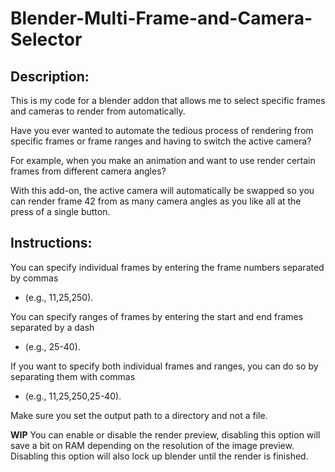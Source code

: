 
# Blender-Multi-Frame-and-Camera-Selector

## Description:

This is my code for a blender addon that allows me to select specific frames and cameras to render from automatically. 

Have you ever wanted to automate the tedious process of rendering from specific frames or frame ranges and having to switch the active camera?

For example, when you make an animation and want to use render certain frames from different camera angles?

With this add-on, the active camera will automatically be swapped so you can render frame 42 from as many camera angles as you like all at the press of a single button.

## Instructions:

You can specify individual frames by entering the frame numbers separated by commas 
- (e.g., 11,25,250).

You can specify ranges of frames by entering the start and end frames separated by a dash 
- (e.g., 25-40).

If you want to specify both individual frames and ranges, you can do so by separating them with commas
- (e.g., 11,25,250,25-40).

Make sure you set the output path to a directory and not a file.

**WIP**
You can enable or disable the render preview, disabling this option will save a bit on RAM depending on the resolution of the image preview. Disabling this option will also lock up blender until the render is finished.
